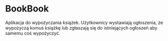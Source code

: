 # BookBook
Aplikacja do wypożyczania książek. Użytkownicy wystawiają ogłoszenia, że wypożyczą komuś książkę lub zgłaszają się do istniejących ogłoszeń aby samemu coś wypożyczyć. 
